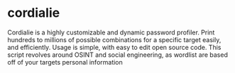 # cordialie
Cordialie is a highly customizable and dynamic password profiler. Print hundreds to millions of possible combinations for a specific target easily, and efficiently. Usage is simple, with easy to edit open source code.  This script revolves  around OSINT and social engineering, as wordlist are based off of your targets personal information
